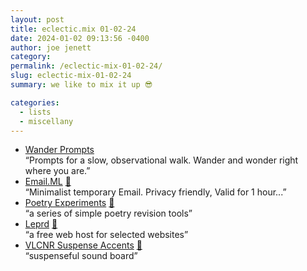 ```yaml
---
layout: post
title: eclectic.mix 01-02-24
date: 2024-01-02 09:13:56 -0400
author: joe jenett
category: 
permalink: /eclectic-mix-01-02-24/
slug: eclectic-mix-01-02-24
summary: we like to mix it up 😎

categories:
  - lists
  - miscellany
---
```

<ul class="links">
	<li><a title="Wander Prompts - Grab your phone and take a walk." href="https://wanderprompts.com/">Wander Prompts</a><br>“Prompts for a slow, observational walk. Wander and wonder right where you are.”</li>
	<li><a title="Email.ML" href="https://email.ml/">Email.ML</a> <a href="https://pinboard.in/u:zero1infinity">📌</a><br>“Minimalist temporary Email. Privacy friendly, Valid for 1 hour...”</li>
	<li><a title="Poetry Experiments" href="https://www.katygero.com/poetry-experiments/index.html">Poetry Experiments</a> <a href="https://pinboard.in/u:arnicas">📌</a><br>“a series of simple poetry revision tools”</li>
	<li><a title="Leprd" href="https://leprd.space/">Leprd</a> <a href="https://pinboard.in/u:ramblinggit">📌</a><br>“a free web host for selected websites”</li>
	<li><a title="VLCNR Suspense Accents" href="https://vlcnr.rknight.me/">VLCNR Suspense Accents</a> <a href="https://pinboard.in/u:garrettc">📌</a><br>“suspenseful sound board”</li>
</ul>

<a style="display:none;" href="https://brid.gy/publish/mastodon"><small>(cross-posted to mastodon)</small></a>